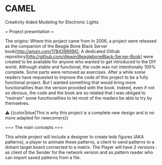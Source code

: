 # CAMEL
Creativity Aided Modeling for Electronic Lights

= Project presentation = 

The origins: Where this project came from
In 2006, a project were released as the companion of the 
Beagle Bone Black Server book[http://amzn.com/178439999X]. A dedicated Github repository[http://github.com/dlewin/BeagleboneBlack-Server-Book] were created to be available for anyone who wanted to get introduced to the DIY world. 
Although stable and functional, the code was not intentionally 100\% complete. Some parts were  removed as exercises. 
After a while some readers have requested to improve the code of this project to be a fully functional project. But I wanted something that would bring more functionalities than the version provided with the book. Indeed, even if not so obvious, the code and the book are so related that I was obliged to "restrain" some functionalities to let most of the readers be able to try by themselves. 

⚠
{{color|blue|This is why this project is a complete new design and is no more adapted for newcomers}}

=== The main concepts ===

This whole project will include a designer to create leds figures (AKA patterns), a player to animate these patterns, a client to send patterns to a distant target board connected to a matrix. 
The Player will have 2 versions : as client of the Sender for the network version and as pattern reader who can import saved patterns from a file.
